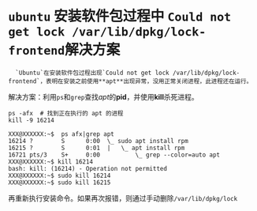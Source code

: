 #  `ubuntu`  安装软件包过程中 `Could not get lock /var/lib/dpkg/lock-frontend`解决方案

 	  `Ubuntu`在安装软件包过程出现`Could not get lock /var/lib/dpkg/lock-frontend`，表明在安装之前使用**apt**出现异常，没用正常关闭进程，此进程还在运行。


​		解决方案：利用`ps`和`grep`查找*apt*的**pid**，并使用**kill**杀死进程。

```shell
ps -afx  # 找到正在执行的 apt 的进程
kill -9 16214
```

```shell
XXX@XXXXXX:~$  ps afx|grep apt
16214 ?        S      0:00  \_ sudo apt install rpm
16215 ?        S      0:01  |   \_ apt install rpm
16721 pts/3    S+     0:00          \_ grep --color=auto apt
XXX@XXXXXX:~$ kill 16214
bash: kill: (16214) - Operation not permitted
XXX@XXXXXX:~$ sudo kill 16214
XXX@XXXXXX:~$ sudo kill 16215
```

​		再重新执行安装命令。如果再次报错，则通过手动删除`/var/lib/dpkg/lock`